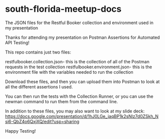 # south-florida-meetup-docs
The JSON files for the Restful Booker collection and environment used in my presentation

Thanks for attending my presentation on Postman Assertions for Automated API Testing!  

This repo contains just two files: 

restfulbooker.collection.json- this is the collection of all of the Postman requests in the test collection
restfulbooker.environment.json- this is the environment file with the variables needed to run the collection

Download these files, and then you can upload them into Postman to look at all the different assertions I used.

You can then run the tests with the Collection Runner, or you can use the newman command to run them from the command line.

In addition to these files, you may also want to look at my slide deck: https://docs.google.com/presentation/d/1hJ0LGe_jaqBP1k2sNlz7d0ZSkh_Nsi6-QbZ4o6QxjXQ/edit?usp=sharing

Happy Testing!
